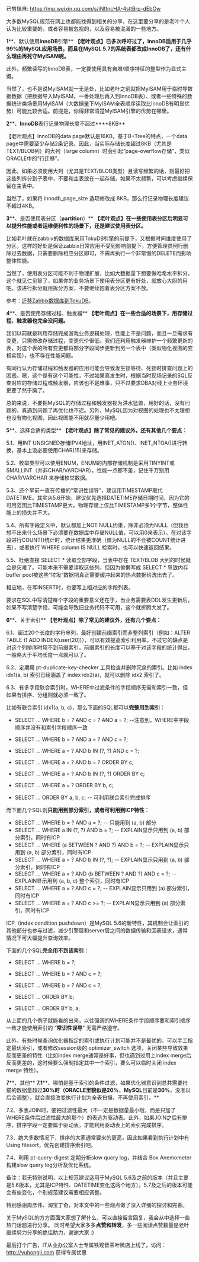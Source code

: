 已剪辑自: https://mp.weixin.qq.com/s/iNftncHA-4sltBrp-dEbOw

 

大多数MySQL规范在网上也都能找得到相关的分享，在这里要分享的是老叶个人认为比较重要的，或者容易被忽视的，以及容易被混淆的一些地方。


 

**1****、默认使用****InnoDB****引擎**
 **【老叶观点】已多次呼吁过了，****InnoDB****适用于几乎****99%****的****MySQL****应用场景，而且在****MySQL 5.7****的系统表都改成****InnoDB****了，还有什么理由再死守****MyISAM****呢。**


 

此外，频繁读写的InnoDB表，一定要使用具有自增/顺序特征的整型作为显式主键。
 


 

当然了，也不是说MyISAM就一无是处，比如老叶之前就把MyISAM用于临时导数据数据（把数据导入MyISAM，一番处理后再入到InnoDB表）、或者一些特殊的数据统计类场景用MyISAM（大数据量下MyISAM全表顺序读取比InnoDB有明显优势）可能比较合适。前提是，你得非常清楚MyISAM引擎的优势在哪里。


 


 


 

**2****、****InnoDB****表行记录物理长度不超过****8KB**
 

【老叶观点】InnoDB的data page默认是16KB，基于B+Tree的特点，一个data page中需要至少存储2条记录。因此，当实际存储长度超过8KB（尤其是TEXT/BLOB列）的大列（large column）时会引起“page-overflow存储”，类似ORACLE中的“行迁移”。


 

因此，如果必须使用大列（尤其是TEXT/BLOB类型）且读写频繁的话，则最好把这些列拆分到子表中，不要和主表放在一起存储。如果不太频繁，可以考虑继续保留在主表中。


 

当然了，如果将 innodb_page_size 选项修改成 8KB，那么行记录物理长度建议不超过4KB。


 


 


 

**3****、是否使用表分区（****partition****）**
 **【老叶观点】在一些使用表分区后明显可以提升性能或者运维便利性的场景下，还是建议使用表分区。**


 

比如老叶就在zabbix的数据库采用TokuDB引擎的前提下，又根据时间维度使用了分区。这样的好处是保证zabbix日常应用不受到影响前提下，方便管理员例行删除过去数据，只需要删除相应分区即可，不需再执行一个非常慢的DELETE而影响整体性能。


 

当然了，使用表分区可能不利于物理扩展，比如大数据量下想要做哈希水平拆分，这个就见仁见智了，如果你的业务场景下使用表分区更有好处，就放心大胆的用吧。该进行拆分就用拆分方案，不要继续抱着表分区方案不放。


 

参考：[迁移Zabbix数据库到TokuDB](http://mp.weixin.qq.com/s?__biz=MjM5NzAzMTY4NQ==&mid=200468783&idx=1&sn=fa57125a1f5d6aac8bca590a9d6dd7b3&scene=21#wechat_redirect)。


 


 

**4****、是否使用存储过程、触发器**
 **【老叶观点】在一些合适的场景下，用存储过程、触发器也完全没问题。**


 

我们以前就是利用存储完成游戏业务逻辑处理，性能上不是问题，而且一旦需求有变更，只需修改存储过程，变更代价很低。我们还利用触发器维护一个频繁更新的表，对这个表的所有变更都将部分字段同步更新到另一个表中（类似物化视图的变相实现），也不存在性能问题。


 

有同行认为存储过程和触发器的应用可能会导致发生锁等待、死锁时排查问题上的困惑。嗯，这个是有这个可能性，不过如果真发生时，根据当时现场记录的SQL反查对应的存储过程或触发器，应该也不是难事，只不过要求DBA对线上业务环境更要了然于胸了。


 

总的来说，不要把MySQL的存储过程和触发器视为洪水猛兽，用好的话，没有问题的，真遇到问题了再优化也不迟。另外，MySQL因为对视图的处理也不太理想也没有物化视图，因此视图能不用就尽量少用吧。


 


 

**5****、选择合适的类型**
 **【老叶观点】除了常见的建议外，还有其他几个要点：**


 

5.1、用INT UNSIGNED存储IPV4地址，用INET_ATON()、INET_NTOA()进行转换，基本上没必要使用CHAR(15)来存储。


 

5.2、枚举类型可以使用ENUM，ENUM的内部存储机制是采用TINYINT或SMALLINT（并非CHAR/VARCHAR），性能一点都不差，记住千万别用CHAR/VARCHAR 来存储枚举数据。


 

5.3、还个早前一直在传播的“常识性误导”，建议用TIMESTAMP取代DATETIME。其实从5.6开始，建议优先选择DATETIME存储日期时间，因为它的可用范围比TIMESTAMP更大，物理存储上仅比TIMESTAMP多1个字节，整体性能上的损失并不大。


 

5.4、所有字段定义中，默认都加上NOT NULL约束，除非必须为NULL（但我也想不出来什么场景下必须要在数据库中存储NULL值，可以用0来表示）。在对该字段进行COUNT()统计时，统计结果更准确（值为NULL的不会被COUNT统计进去），或者执行 WHERE column IS NULL 检索时，也可以快速返回结果。


 

5.5、杜绝直接 SELECT * 读取全部字段，当表中存在 TEXT/BLOB 大列的时候就会是灾难了。可能本来不需要读取这些列，但因为偷懒写成 SELECT * 导致内存buffer pool被这些“垃圾”数据把真正需要缓冲起来的热点数据给洗出去了。

相应地，在写INSERT时，也要写上相对应的字段列表。

要求在SQL中写清楚每个字段的重要意义还在于，当业务需要表DDL发生更新后，如果不写清楚字段，可能会导致旧业务代码不可用，这个就折腾大发了。


 


 

**6****、关于索引**
 **【老叶观点】除了常见的建议外，还有几个要点：**


 6.1、超过20个长度的字符串列，最好创建前缀索引而非整列索引（例如：ALTER TABLE t1 ADD INDEX(user(20))），可以有效提高索引利用率，不过它的缺点是对这个列排序时用不到前缀索引。前缀索引的长度可以基于对该字段的统计得出，一般略大于平均长度一点就可以了。


 

6.2、定期用 pt-duplicate-key-checker 工具检查并删除冗余的索引。比如 index idx1(a, b) 索引已经涵盖了 index idx2(a)，就可以删除 idx2 索引了。


 

6.3、有多字段联合索引时，WHERE中过滤条件的字段顺序无需和索引一致，但如果有排序、分组则就必须一致了。


 

比如有联合索引 idx1(a, b, c)，那么下面的SQL都可以**完整用到索引**：

- SELECT ... WHERE b = ? AND c     = ? AND a = ?; --注意到，WHERE中字段顺序并没有和索引字段顺序一致
             
- SELECT ... WHERE b = ? AND a     = ? AND c = ?;
             
- SELECT ... WHERE a = ? AND b     IN (?, ?) AND c = ?;
- SELECT ... WHERE a = ? AND b     = ? ORDER BY c;
             
- SELECT ... WHERE a = ? AND b     IN (?, ?) ORDER BY c;
- SELECT ... WHERE a = ? ORDER     BY b, c;
- SELECT ... ORDER BY a, b,     c; -- 可利用联合索引完成排序


 

而下面几个SQL则**只能用到部分索引，或者可利用到ICP特性**：

- SELECT ... WHERE b = ? AND a     = ?; -- 只能用到 (a, b) 部分
- SELECT ... WHERE a IN (?, ?)     AND b = ?; -- EXPLAIN显示只用到 (a, b) 部分索引，同时有ICP
- SELECT ... WHERE (a BETWEEN     ? AND ?) AND b = ?; -- EXPLAIN显示只用到 (a, b) 部分索引，同时有ICP
- SELECT ... WHERE a = ? AND b     IN (?, ?); -- EXPLAIN显示只用到 (a, b) 部分索引，同时有ICP
- SELECT ... WHERE a = ? AND     (b BETWEEN ? AND ?) AND c = ?; -- EXPLAIN显示用到 (a, b, c) 整个索引，同时有ICP
- SELECT ... WHERE a = ? AND c     = ?; -- EXPLAIN显示只用到 (a) 部分索引，同时有ICP
- SELECT ... WHERE a = ? AND c     >= ?; -- EXPLAIN显示只用到 (a) 部分索引，同时有ICP


 

ICP（index condition pushdown）是MySQL 5.6的新特性，其机制会让索引的其他部分也参与过滤，减少引擎层和server层之间的数据传输和回表请求，通常情况下可大幅提升查询效率。


 


 

下面的几个SQL**完全用不到该索引**：
 

- SELECT ... WHERE b = ?;
             
- SELECT ... WHERE b = ? AND c     = ?;
- SELECT ... WHERE b = ? AND c     = ?;
- SELECT ... ORDER BY b;
- SELECT ... ORDER BY b, a;


 

从上面的几个例子就能看的出来，以往强调的WHERE条件字段顺序要和索引顺序一致才能使用索引的 “**常识性误导**” 无需严格遵守。


 

此外，有些时候查询优化器指定的索引或执行计划可能并不是最优的，可以手工指定最优索引，或者修改session级的 optimizer_switch 选项，关闭某些导致效果反而更差的特性（比如index merge通常是好事，但也遇到过用上index merge后反而更差的，这时候要么强制指定其中一个索引，要么可以临时关闭 index merge 特性）。
 


 


 

**7****、其他**
 **7.1****、哪怕是基于索引的条件过滤，如果优化器意识到总共需要扫描的数据量超过****30%****时（****ORACLE****里貌似是****20%****，****MySQL****目前是****30%****，没准以后会调整），就会直接改变执行计划为全表扫描，不再使用索引。**


 

7.2、多表JOIN时，要把过滤性最大（不一定是数据量最小哦，而是只加了WHERE条件后过滤性最大的那个）的表选为驱动表。此外，如果JOIN之后有排序，排序字段一定要属于驱动表，才能利用驱动表上的索引完成排序。


 

7.3、绝大多数情况下，排序的大家通常要来的更高，因此如果看到执行计划中有 Using filesort，优先创建排序索引吧。


 

7.4、利用 pt-query-digest 定期分析slow query log，并结合 Box Anemometer 构建slow query log分析及优化系统。


 


 


 

备注：若无特别说明，以上规范建议适用于MySQL 5.6及之前的版本（并且主要是5.6版本，尤其是ICP特性、DATETIME变化这两个地方）。5.7及之后的版本可能会有些变化，个别规范建议需要相应调整。
 


 

特别感谢周彦伟、淘宝丁奇，对本文中的一些观点做了深入详细的探讨和完善。


 


 


 


 

关于MySQL的方方面面大家想了解什么，可以直接留言回复，我会从中选择一些热门话题进行分享。 同时希望大家多多**点赞和转发**，多一些阅读点赞数量是老叶继续努力分享的绝佳助力，谢谢大家 :)


 

最后打个广告，IT从业办公室人士专属铁观音茶叶微店上线了，访问：http://yuhongli.com 获得专属优惠


 


 